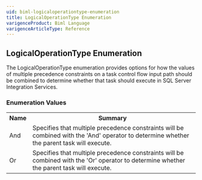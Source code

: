 ```yaml
---
uid: biml-logicaloperationtype-enumeration
title: LogicalOperationType Enumeration
varigenceProduct: Biml Language
varigenceArticleType: Reference
---
```


## LogicalOperationType Enumeration<div class="LanguageSummary"><div class ="SummaryItem">The LogicalOperationType enumeration provides options for how the values of multiple precedence constraints on a task control flow input path should be combined to determine whether that task should execute in SQL Server Integration Services.</div></div><div class="EnumValueGroup">### Enumeration Values<table id="EnumValue" class="MemberList"><tbody><tr><th class="MemberNameColumnHeader">Name</th><th class="MemberSummaryColumnHeader">Summary</th></tr><tr class="cd0"><td class="MemberName">And</td><td class="MemberSummary"><div class ="SummaryItem">Specifies that multiple precedence constraints will be combined with the 'And' operator to determine whether the parent task will execute.</div></td></tr><tr class="cd1"><td class="MemberName">Or</td><td class="MemberSummary"><div class ="SummaryItem">Specifies that multiple precedence constraints will be combined with the 'Or' operator to determine whether the parent task will execute.</div></td></tr></tbody></table></div>